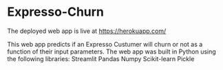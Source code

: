 # Expresso-Churn
The deployed web app is live at https://herokuapp.com/  

This web app predicts if an Expresso Custumer will churn or not as a function of their input parameters.  The web app was built in Python using the following libraries:  Streamlit Pandas Numpy Scikit-learn Pickle
